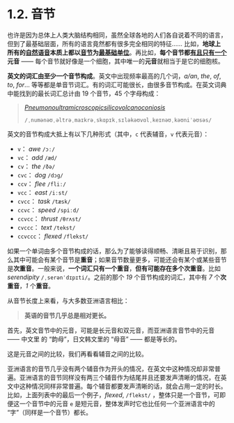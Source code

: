 # 1.2. 音节

也许是因为总体上人类大脑结构相同，虽然全球各地的人们各自说着不同的语言，但到了最基础层面，所有的语言竟然都有很多完全相同的特征…… 比如，**地球上所有的<u>自然语音</u>本质上都以<u>音节</u>为<u>最基础单位</u>**。再比如，**每个音节都<u>有且只有一个</u>元音** —— 每个音节就好像是一个细胞，其中唯一的**元音**就相当于是它的细胞核。

**英文的词汇由至少一个音节构成**。英文中出现频率最高的几个词，*a/an*, *the*, *of*, *to*, *for*... 等等都是单音节词汇。有的词汇可能很长，由很多音节构成。在英文词典中能找到的最长词汇总计由 19 个音节，45 个字母构成：

> *[Pneumonoultramicroscopicsilicovolcanoconiosis](https://en.wikipedia.org/wiki/Pneumonoultramicroscopicsilicovolcanoconiosis)* <span class="speak-word-inline" data-audio-us="/audios/En-us-pneumonoultramicroscopicsilicovolcanoconiosis.ogg.mp3"></span>
>
> `/ˌnumənəʊˌəltrəˌmaɪkrəˌskɑpɪkˌsɪləkəʊvɑlˌkeɪnəʊˌkəʊniˈəʊsəs/`

英文的音节构成大抵上有以下几种形式（其中，`c` 代表辅音，`v` 代表元音）：

 * `v`： *awe* `/ɔː/` <span class="speak-word-inline" data-audio-us="/audios/awe-us.mp3"></span>
 * `vc`： *add* `/æd/` <span class="speak-word-inline" data-audio-us="/audios/add-us.mp3"></span>
 * `cv`： *the* `/ðə/` <span class="speak-word-inline" data-audio-us="/audios/the-us.mp3"></span>
 * `cvc`： *dog* `/dɔg/` <span class="speak-word-inline" data-audio-us="/audios/dog-us.mp3"></span>
 * `ccv`： *flee* `/fliː/` <span class="speak-word-inline" data-audio-us="/audios/flee-us.mp3"></span>
 * `vcc`： *east* `/iːst/` <span class="speak-word-inline" data-audio-us="/audios/east-us.mp3"></span>
 * `cvcc`： *task* `/tæsk/` <span class="speak-word-inline" data-audio-us="/audios/task-us.mp3"></span>
 * `ccvc`： *speed* `/spiːd/` <span class="speak-word-inline" data-audio-us="/audios/speed-us.mp3"></span>
 * `ccvcc`： *thrust* `/θrʌst/` <span class="speak-word-inline" data-audio-us="/audios/thrust-us.mp3"></span>
 * `cvccc`： *text* `/tekst/` <span class="speak-word-inline" data-audio-us="/audios/text-us.mp3"></span>
 * `ccvccc`： *flexed* `/flekst/` <span class="speak-word-inline" data-audio-us="/audios/flexed-us.mp3"></span>

如果一个单词由多个音节构成的话，那么为了能够读得顺畅、清晰且易于识别，那么其中可能会有某个音节是**重音**；如果音节数量更多，可能还会有某个或某些音节是**次重音**。一般来说，**一个词汇只有一个重音**，**但有可能存在多个次重音**。比如 *serendipity* `/ˌserənˈdɪpɪti/`。之前的那个 *19* 个音节构成的词汇，其中有 *7* 个**次重音**，*1* 个**重音**。

从音节长度上来看，与大多数亚洲语言相比：

> **英语的音节几乎总是相对更长。**

首先，英文音节中的元音，可能是长元音和双元音，而亚洲语言音节中的元音 —— 中文里 的 “韵母”，日文韩文里的 “母音” —— 都是等长的。

这是元音之间的比较，我们再看看辅音之间的比较。

亚洲语言的音节几乎没有两个辅音作为开头的情况，在英文中这种情况却非常普遍。亚洲语言的音节同样没有两三个辅音作为结尾并且还要发声清晰的情况，在英文中这种情况同样非常普遍。每个辅音都要发声清晰的话，就会占用一定的时长。比如，上面列表中的最后一个例子，*flexed*, `/flekst/`<span class="speak-word-inline" data-audio-uk="/audios/flexed-uk.mp3"></span><span class="speak-word-inline" data-audio-us="/audios/flexed-us.mp3"></span> ，整体只是一个音节，可即便这一个音节中的元音 `e` 是短元音，整体发声时它也比任何一个亚洲语言中的 “字”（同样是一个音节）都长。
